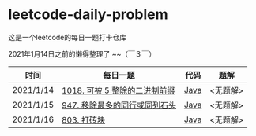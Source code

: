 # leetcode-daily-problem
这是一个leetcode的每日一题打卡仓库

2021年1月14日之前的懒得整理了  ~~（￣３￣）

| 时间      | 每日一题                                                     | 代码                                                         | 题解     |
| --------- | ------------------------------------------------------------ | ------------------------------------------------------------ | -------- |
| 2021/1/14 | [1018. 可被 5 整除的二进制前缀](https://leetcode-cn.com/problems/binary-prefix-divisible-by-5/) | [Java](https://github.com/jinrunheng/leetcode-daily-problem/blob/main/binary-prefix-divisible-by-5/Solution.java) | <无题解> |
| 2021/1/15 | [947. 移除最多的同行或同列石头](https://leetcode-cn.com/problems/most-stones-removed-with-same-row-or-column/) | [Java](https://github.com/jinrunheng/leetcode-daily-problem/blob/main/most-stones-removed-with-same-row-or-column/Solution.java) | <无题解> |
| 2021/1/16 | [803. 打砖块](https://leetcode-cn.com/problems/bricks-falling-when-hit/) | [Java](https://github.com/jinrunheng/leetcode-daily-problem/blob/main/bricks-falling-when-hit/Solution.java) | <无题解> |

